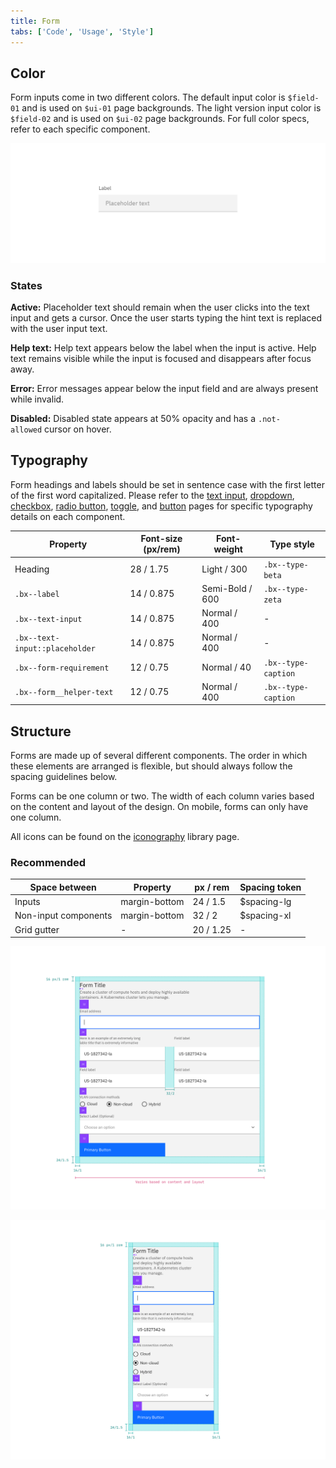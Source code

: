 ```yaml
---
title: Form
tabs: ['Code', 'Usage', 'Style']
---
```


## Color

Form inputs come in two different colors. The default input color is `$field-01` and is used on `$ui-01` page backgrounds. The light version input color is `$field-02` and is used on `$ui-02` page backgrounds. For full color specs, refer to each specific component.

<image-component fixed="default" caption="Example of light fields with $field-02 (left) and the default version with $field-01 (right)">

![Example of form fields in the two colors](images/form-style-3.png)

</image-component>

### States

**Active:** Placeholder text should remain when the user clicks into the text input and gets a cursor. Once the user starts typing the hint text is replaced with the user input text.

**Help text:** Help text appears below the label when the input is active. Help text remains visible while the input is focused and disappears after focus away.

**Error:** Error messages appear below the input field and are always present while invalid.

**Disabled:** Disabled state appears at 50% opacity and has a `.not-allowed` cursor on hover.

## Typography

Form headings and labels should be set in sentence case with the first letter of the first word capitalized. Please refer to the [text input](/components/text-input), [dropdown](/components/dropdown), [checkbox](/components/checkbox), [radio button](/components/radio-button), [toggle](/component/toggle), and [button](/component/button) pages for specific typography details on each component.

| Property                       | Font-size (px/rem) | Font-weight     | Type style          |
| ------------------------------ | ------------------ | --------------- | ------------------- |
| Heading                        | 28 / 1.75          | Light / 300     | `.bx--type-beta`    |
| `.bx--label`                   | 14 / 0.875         | Semi-Bold / 600 | `.bx--type-zeta`    |
| `.bx--text-input`              | 14 / 0.875         | Normal / 400    | -                   |
| `.bx--text-input::placeholder` | 14 / 0.875         | Normal / 400    | -                   |
| `.bx--form-requirement`        | 12 / 0.75          | Normal / 40     | `.bx--type-caption` |
| `.bx--form__helper-text`       | 12 / 0.75          | Normal / 400    | `.bx--type-caption` |

## Structure

Forms are made up of several different components. The order in which these elements are arranged is flexible, but should always follow the spacing guidelines below.

Forms can be one column or two. The width of each column varies based on the content and layout of the design. On mobile, forms can only have one column.

All icons can be found on the [iconography](/guidelines/iconography/library) library page.

### Recommended

| Space between        | Property      | px / rem  | Spacing token |
| -------------------- | ------------- | --------- | ------------- |
| Inputs               | margin-bottom | 24 / 1.5  | $spacing-lg   |
| Non-input components | margin-bottom | 32 / 2    | $spacing-xl   |
| Grid gutter          | -             | 20 / 1.25 | -             |

<image-component fixed="large" caption="Structure and spacing measurements for a double column form | px / rem">

![Structure and spacing measurements for a double column form ](images/form-style-2.png)

</image-component>

<image-component fixed="large" caption="Structure and spacing measurements for a single column form | px / rem">

![Structure and spacing measurements for a single column form](images/form-style-1.png)

</image-component>
